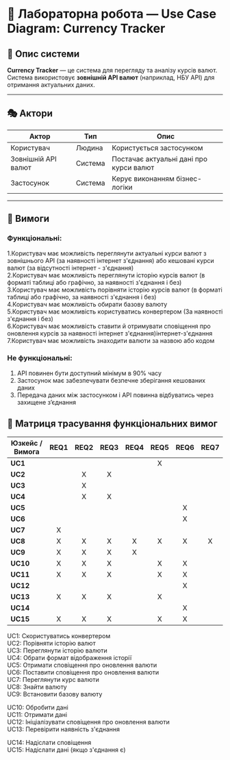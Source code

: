 ﻿# 💱 Лабораторна робота — Use Case Diagram: Currency Tracker

## 📘 Опис системи
**Currency Tracker** — це система для перегляду та аналізу курсів валют.
Система використовує **зовнішній API валют** (наприклад, НБУ API) для отримання актуальних даних.

---

## 🎭 Актори
| Актор | Тип | Опис                          |
|-------|------|-------------------------------|
| Користувач | Людина | Користується застосунком      |
| Зовнішній API валют | Система | Постачає актуальні дані про курси валют |
| Застосунок | Система | Керує виконанням бізнес-логіки|                               

---

## 🧩 Вимоги
### Функціональні:
1.Користувач має можливість переглянути актуальні курси валют з зовнішнього API (за наявності інтернет з'єднання) або кешовані курси валют (за відсутності інтернет - з'єднання)<br>
2.Користувач має можливість переглянути історію курсів валют (в форматі таблиці або графічно, за наявності з'єднання і без)<br>
3.Користувач має можливість порівняти історію курсів валют (в форматі таблиці або графічно, за наявності з'єднання і без)<br>
4.Користувач має можливість обирати базову валюту<br>
5.Користувач має можливість користуватись конвертером (За наявності з'єднання і без)<br>
6.Користувач має можливість ставити й отримувати сповіщення про оновлення курсів за наявності інтернет з'єднання)інтернет-з'єднання<br>
7.Користувач має можливість знаходити валюти за назвою або кодом<br>

### Не функціональні:
1. API повинен бути доступний мінімум в 90% часу
2. Застосунок має забезпечувати безпечне зберігання кешованих даних
3. Передача даних між застосунком і API повинна відбуватись через захищене з’єднання


## 🧩 Матриця трасування функціональних вимог

| Юзкейс / Вимога | REQ1 | REQ2 | REQ3 | REQ4 | REQ5 | REQ6 | REQ7 |
|------------------|:----:|:----:|:----:|:----:|:----:|:----:|:----:|
| **UC1**   |   |   |   |   | X |   |   |
| **UC2**   |   | X | X |   |   |   |   |
| **UC3**   |   | X |   |   |   |   |   |
| **UC4**   |   | X | X |   |   |   |   |
| **UC5**   |   |   |   |   |   | X |   |
| **UC6**   |   |   |   |   |   | X |   |
| **UC7**   | X |   |   |   |   |   |   |
| **UC8**   | X | X | X | X | X | X | X |
| **UC9**   | X | X | X | X |   |   |   |
| **UC10**  | X | X | X |   | X | X |   |
| **UC11**  | X | X | X |   | X | X |   |
| **UC12**  |   |   |   |   |   | X |   |
| **UC13**  | X | X | X |   | X |   |   |
| **UC14**  |   |   |   |   |   | X |   |
| **UC15**  | X | X | X |   | X | X |   |
 



UC1: Скористуватись конвертером  <br>
UC2: Порівняти історію валют <br>
UC3: Переглянути історію валюти <br>
UC4: Обрати формат відображення історії <br> 
UC5: Отримати сповіщення про оновлення валюти <br>
UC6: Поставити сповіщення про оновлення валюти <br>
UC7: Переглянути курс валюти <br>
UC8: Знайти валюту <br>
UC9: Встановити базову валюту

UC10: Обробити дані <br>
UC11: Отримати дані <br>
UC12: Ініціалізувати сповіщення про оновлення валюти <br>
UC13: Перевірити наявність з'єднання <br>

UC14: Надіслати сповіщення <br>
UC15: Надіслати дані (якщо з'єднання є)
 










